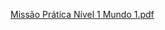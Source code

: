 [Missão Prática Nível 1 Mundo 1.pdf](https://github.com/Evandroskt1/facul-1/files/15442594/Missao.Pratica.Nivel.1.Mundo.1.pdf)
